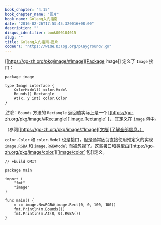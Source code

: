 ```yaml
---
book_chapter: "4.15"
book_chapter_name: "图片"
book_name: Golang入门指南
date: "2016-02-26T17:53:45.320016+08:00"
description: ""
disqus_identifier: book000104015
slug: ""
title: Golang入门指南-图片
codeurl: "https://wide.b3log.org/playground/.go"
---
```





[[https://go-zh.org/pkg/image/#Image][Package image]] 定义了 `Image` 接口：
		
	package image

	type Image interface {
		ColorModel() color.Model
		Bounds() Rectangle
		At(x, y int) color.Color
	}

*注意*：`Bounds` 方法的 `Rectangle` 返回值实际上是一个
[[https://go-zh.org/pkg/image/#Rectangle][`image.Rectangle`]]，
其定义在 `image` 包中。

（参阅[[https://go-zh.org/pkg/image/#Image][文档]]了解全部信息。）

`color.Color` 和 `color.Model` 也是接口，但是通常因为直接使用预定义的实现 `image.RGBA` 和 `image.RGBAModel` 而被忽视了。这些接口和类型由[[https://go-zh.org/pkg/image/color/][`image/color` 包]]定义。

```
// +build OMIT

package main

import (
	"fmt"
	"image"
)

func main() {
	m := image.NewRGBA(image.Rect(0, 0, 100, 100))
	fmt.Println(m.Bounds())
	fmt.Println(m.At(0, 0).RGBA())
}

```

